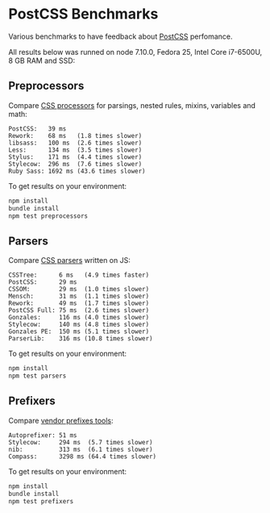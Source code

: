 # PostCSS Benchmarks

Various benchmarks to have feedback about [PostCSS] perfomance.

All results below was runned on node 7.10.0, Fedora 25, Intel Core i7-6500U,
8 GB RAM and SSD:

[PostCSS]: https://github.com/postcss/postcss

## Preprocessors

Compare [CSS processors] for parsings, nested rules, mixins, variables and math:

```
PostCSS:   39 ms
Rework:    68 ms   (1.8 times slower)
libsass:   100 ms  (2.6 times slower)
Less:      134 ms  (3.5 times slower)
Stylus:    171 ms  (4.4 times slower)
Stylecow:  296 ms  (7.6 times slower)
Ruby Sass: 1692 ms (43.6 times slower)
```

To get results on your environment:

```sh
npm install
bundle install
npm test preprocessors
```

[CSS processors]: https://github.com/postcss/benchmark/blob/master/preprocessors.js

## Parsers

Compare [CSS parsers] written on JS:

```
CSSTree:      6 ms   (4.9 times faster)
PostCSS:      29 ms
CSSOM:        29 ms  (1.0 times slower)
Mensch:       31 ms  (1.1 times slower)
Rework:       49 ms  (1.7 times slower)
PostCSS Full: 75 ms  (2.6 times slower)
Gonzales:     116 ms (4.0 times slower)
Stylecow:     140 ms (4.8 times slower)
Gonzales PE:  150 ms (5.1 times slower)
ParserLib:    316 ms (10.8 times slower)
```

To get results on your environment:

```sh
npm install
npm test parsers
```

[CSS parsers]: https://github.com/postcss/benchmark/blob/master/parsers.js

## Prefixers

Compare [vendor prefixes tools]:

```
Autoprefixer: 51 ms
Stylecow:     294 ms  (5.7 times slower)
nib:          313 ms  (6.1 times slower)
Compass:      3298 ms (64.4 times slower)
```

To get results on your environment:

```sh
npm install
bundle install
npm test prefixers
```

[vendor prefixes tools]: https://github.com/postcss/benchmark/blob/master/prefixers.js
